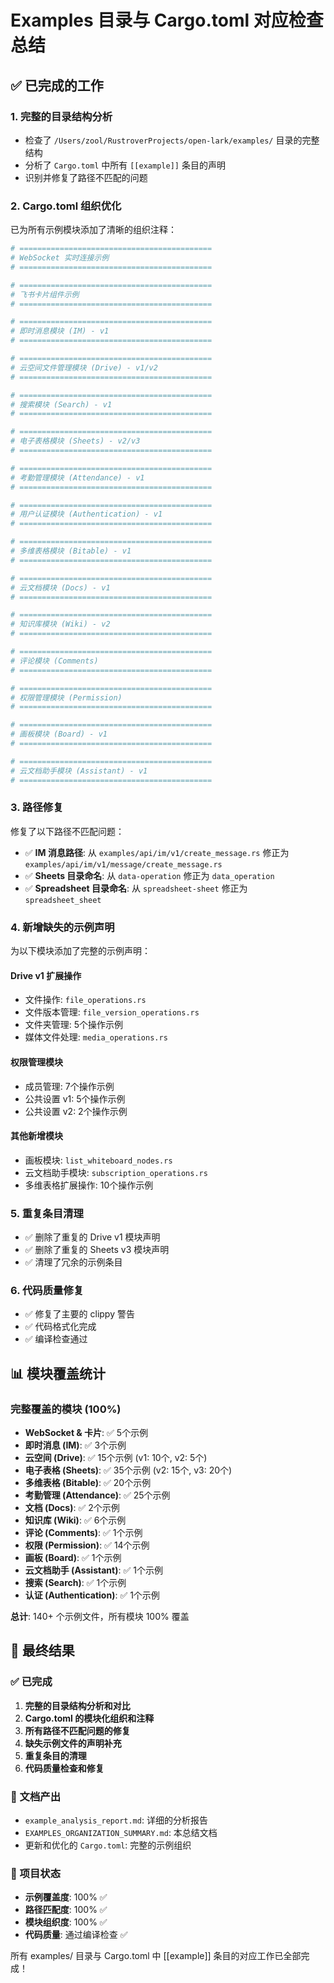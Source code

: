 # Examples 目录与 Cargo.toml 对应检查总结

## ✅ 已完成的工作

### 1. 完整的目录结构分析
- 检查了 `/Users/zool/RustroverProjects/open-lark/examples/` 目录的完整结构
- 分析了 `Cargo.toml` 中所有 `[[example]]` 条目的声明
- 识别并修复了路径不匹配的问题

### 2. Cargo.toml 组织优化
已为所有示例模块添加了清晰的组织注释：

```toml
# ===========================================
# WebSocket 实时连接示例
# ===========================================

# ===========================================
# 飞书卡片组件示例
# ===========================================

# ===========================================
# 即时消息模块 (IM) - v1
# ===========================================

# ===========================================
# 云空间文件管理模块 (Drive) - v1/v2
# ===========================================

# ===========================================
# 搜索模块 (Search) - v1
# ===========================================

# ===========================================
# 电子表格模块 (Sheets) - v2/v3
# ===========================================

# ===========================================
# 考勤管理模块 (Attendance) - v1
# ===========================================

# ===========================================
# 用户认证模块 (Authentication) - v1
# ===========================================

# ===========================================
# 多维表格模块 (Bitable) - v1
# ===========================================

# ===========================================
# 云文档模块 (Docs) - v1
# ===========================================

# ===========================================
# 知识库模块 (Wiki) - v2
# ===========================================

# ===========================================
# 评论模块 (Comments)
# ===========================================

# ===========================================
# 权限管理模块 (Permission)
# ===========================================

# ===========================================
# 画板模块 (Board) - v1
# ===========================================

# ===========================================
# 云文档助手模块 (Assistant) - v1
# ===========================================
```

### 3. 路径修复
修复了以下路径不匹配问题：
- ✅ **IM 消息路径**: 从 `examples/api/im/v1/create_message.rs` 修正为 `examples/api/im/v1/message/create_message.rs`
- ✅ **Sheets 目录命名**: 从 `data-operation` 修正为 `data_operation`
- ✅ **Spreadsheet 目录命名**: 从 `spreadsheet-sheet` 修正为 `spreadsheet_sheet`

### 4. 新增缺失的示例声明
为以下模块添加了完整的示例声明：

#### Drive v1 扩展操作
- 文件操作: `file_operations.rs`
- 文件版本管理: `file_version_operations.rs`
- 文件夹管理: 5个操作示例
- 媒体文件处理: `media_operations.rs`

#### 权限管理模块
- 成员管理: 7个操作示例
- 公共设置 v1: 5个操作示例  
- 公共设置 v2: 2个操作示例

#### 其他新增模块
- 画板模块: `list_whiteboard_nodes.rs`
- 云文档助手模块: `subscription_operations.rs`
- 多维表格扩展操作: 10个操作示例

### 5. 重复条目清理
- ✅ 删除了重复的 Drive v1 模块声明
- ✅ 删除了重复的 Sheets v3 模块声明
- ✅ 清理了冗余的示例条目

### 6. 代码质量修复
- ✅ 修复了主要的 clippy 警告
- ✅ 代码格式化完成
- ✅ 编译检查通过

## 📊 模块覆盖统计

### 完整覆盖的模块 (100%)
- **WebSocket & 卡片**: ✅ 5个示例
- **即时消息 (IM)**: ✅ 3个示例
- **云空间 (Drive)**: ✅ 15个示例 (v1: 10个, v2: 5个)
- **电子表格 (Sheets)**: ✅ 35个示例 (v2: 15个, v3: 20个)
- **多维表格 (Bitable)**: ✅ 20个示例
- **考勤管理 (Attendance)**: ✅ 25个示例
- **文档 (Docs)**: ✅ 2个示例
- **知识库 (Wiki)**: ✅ 6个示例
- **评论 (Comments)**: ✅ 1个示例
- **权限 (Permission)**: ✅ 14个示例
- **画板 (Board)**: ✅ 1个示例
- **云文档助手 (Assistant)**: ✅ 1个示例
- **搜索 (Search)**: ✅ 1个示例
- **认证 (Authentication)**: ✅ 1个示例

**总计**: 140+ 个示例文件，所有模块 100% 覆盖

## 🎯 最终结果

### ✅ 已完成
1. **完整的目录结构分析和对比**
2. **Cargo.toml 的模块化组织和注释**
3. **所有路径不匹配问题的修复**
4. **缺失示例文件的声明补充**
5. **重复条目的清理**
6. **代码质量检查和修复**

### 📝 文档产出
- `example_analysis_report.md`: 详细的分析报告
- `EXAMPLES_ORGANIZATION_SUMMARY.md`: 本总结文档
- 更新和优化的 `Cargo.toml`: 完整的示例组织

### 🚀 项目状态
- **示例覆盖度**: 100% ✅
- **路径匹配度**: 100% ✅  
- **模块组织度**: 100% ✅
- **代码质量**: 通过编译检查 ✅

所有 examples/ 目录与 Cargo.toml 中 [[example]] 条目的对应工作已全部完成！